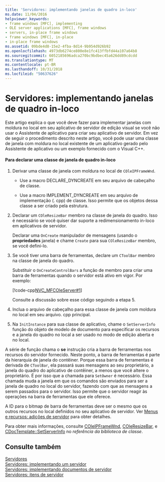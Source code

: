 ```yaml
---
title: 'Servidores: implementando janelas de quadro in-loco'
ms.date: 11/04/2016
helpviewer_keywords:
- frame windows [MFC], implementing
- OLE server applications [MFC], frame windows
- servers, in-place frame windows
- frame windows [MFC], in-place
- in-place frame windows
ms.assetid: 09bde4d8-15e2-4fba-8d14-9b954d926b92
ms.openlocfilehash: 4973db6274ce800e8e1fc413ffbfd44a107a64b8
ms.sourcegitcommit: 6052185696adca270bc9bdbec45a626dd89cdcdd
ms.translationtype: MT
ms.contentlocale: pt-BR
ms.lasthandoff: 10/31/2018
ms.locfileid: "50637626"
---
```

# <a name="servers-implementing-in-place-frame-windows"></a>Servidores: implementando janelas de quadro in-loco

Este artigo explica o que você deve fazer para implementar janelas com moldura no local em seu aplicativo de servidor de edição visual se você não usar o Assistente de aplicativo para criar seu aplicativo de servidor. Em vez de seguir o procedimento descrito neste artigo, você pode usar uma classe de janela com moldura no local existente de um aplicativo gerado pelo Assistente de aplicativo ou um exemplo fornecido com o Visual C++.

#### <a name="to-declare-an-in-place-frame-window-class"></a>Para declarar uma classe de janela de quadro in-loco

1. Derivar uma classe de janela com moldura no local de `COleIPFrameWnd`.

   - Use a macro DECLARE_DYNCREATE em seu arquivo de cabeçalho de classe.

   - Use a macro IMPLEMENT_DYNCREATE em seu arquivo de implementação (. cpp) de classe. Isso permite que os objetos dessa classe a ser criado pela estrutura.

1. Declarar um `COleResizeBar` membro na classe de janela do quadro. Isso é necessário se você quiser dar suporte a redimensionamento in-loco em aplicativos de servidor.

   Declarar uma `OnCreate` manipulador de mensagens (usando o **propriedades** janela) e chame `Create` para sua `COleResizeBar` membro, se você defini-lo.

1. Se você tiver uma barra de ferramentas, declare um `CToolBar` membro na classe de janela do quadro.

   Substituir o `OnCreateControlBars` a função de membro para criar uma barra de ferramentas quando o servidor está ativo em vigor. Por exemplo:

   [!code-cpp[NVC_MFCOleServer#1](../mfc/codesnippet/cpp/servers-implementing-in-place-frame-windows_1.cpp)]

   Consulte a discussão sobre esse código seguindo a etapa 5.

1. Inclua o arquivo de cabeçalho para essa classe de janela com moldura no local em seu arquivo. cpp principal.

1. Na `InitInstance` para sua classe de aplicativo, chame o `SetServerInfo` função do objeto de modelo de documento para especificar os recursos e a janela do quadro no local a ser usado no modo de edição aberta e no local.

A série de função chama o **se** instrução cria a barra de ferramentas nos recursos do servidor fornecido. Neste ponto, a barra de ferramentas é parte da hierarquia de janela do contêiner. Porque essa barra de ferramentas é derivada de `CToolBar`, ela passará suas mensagens ao seu proprietário, a janela do quadro do aplicativo de contêiner, a menos que você altere o proprietário. É por isso que a chamada para `SetOwner` é necessário. Essa chamada muda a janela em que os comandos são enviados para ser a janela de quadro no local do servidor, fazendo com que as mensagens a serem passados para o servidor. Isso permite que o servidor reagir às operações na barra de ferramentas que ele oferece.

A ID para o bitmap de barra de ferramentas deve ser o mesmo que os outros recursos no local definidos no seu aplicativo de servidor. Ver [Menus e recursos: adições de servidor](../mfc/menus-and-resources-server-additions.md) para obter detalhes.

Para obter mais informações, consulte [COleIPFrameWnd](../mfc/reference/coleipframewnd-class.md), [COleResizeBar](../mfc/reference/coleresizebar-class.md), e [CDocTemplate::SetServerInfo](../mfc/reference/cdoctemplate-class.md#setserverinfo) no *referência da biblioteca de classe*.

## <a name="see-also"></a>Consulte também

[Servidores](../mfc/servers.md)<br/>
[Servidores: implementando um servidor](../mfc/servers-implementing-a-server.md)<br/>
[Servidores: implementando documentos de servidor](../mfc/servers-implementing-server-documents.md)<br/>
[Servidores: itens de servidor](../mfc/servers-server-items.md)

